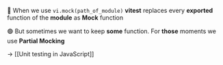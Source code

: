 🔴 When we use `vi.mock(path_of_module)` **vitest** replaces every **exported**  function of the **module** as  **Mock** function 

🟢 But sometimes we want to keep **some** function.  For **those** moments we use **Partial Mocking**

→ [[Unit testing in JavaScript]]